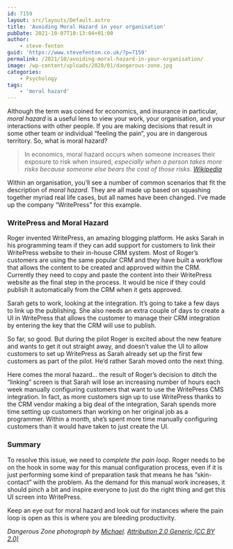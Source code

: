 ```yaml
---
id: 7159
layout: src/layouts/Default.astro
title: 'Avoiding Moral Hazard in your organisation'
pubDate: 2021-10-07T10:13:04+01:00
author:
    - steve-fenton
guid: 'https://www.stevefenton.co.uk/?p=7159'
permalink: /2021/10/avoiding-moral-hazard-in-your-organisation/
image: /wp-content/uploads/2020/01/dangerous-zone.jpg
categories:
    - Psychology
tags:
    - 'moral hazard'
---
```


Although the term was coined for economics, and insurance in particular, *moral hazard* is a useful lens to view your work, your organisation, and your interactions with other people. If you are making decisions that result in some other team or individual “feeling the pain”, you are in dangerous territory. So, what is moral hazard?

> In economics, moral hazard occurs when someone increases their exposure to risk when insured, *especially when a person takes more risks because someone else bears the cost of those risks*. <cite>[Wikipedia](https://en.wikipedia.org/wiki/Moral_hazard)</cite>

Within an organisation, you’ll see a number of common scenarios that fit the description of *moral hazard*. They are all made up based on squashing together myriad real life cases, but all names have been changed. I’ve made up the company “WritePress” for this example.

### WritePress and Moral Hazard

Roger invented WritePress, an amazing blogging platform. He asks Sarah in his programming team if they can add support for customers to link their WritePress website to their in-house CRM system. Most of Roger’s customers are using the same popular CRM and they have built a workflow that allows the content to be created and approved within the CRM. Currently they need to copy and paste the content into their WritePress website as the final step in the process. It would be nice if they could publish it automatically from the CRM when it gets approved.

Sarah gets to work, looking at the integration. It’s going to take a few days to link up the publishing. She also needs an extra couple of days to create a UI in WritePress that allows the customer to manage their CRM integration by entering the key that the CRM will use to publish.

So far, so good. But during the pilot Roger is excited about the new feature and wants to get it out straight away, and doesn’t value the UI to allow customers to set up WritePress as Sarah already set up the first few customers as part of the pilot. He’d rather Sarah moved onto the next thing.

Here comes the moral hazard… the result of Roger’s decision to ditch the “linking” screen is that Sarah will lose an increasing number of hours each week manually configuring customers that want to use the WritePress CMS integration. In fact, as more customers sign up to use WritePress thanks to the CRM vendor making a big deal of the integration, Sarah spends more time setting up customers than working on her original job as a programmer. Within a month, she’s spent more time manually configuring customers than it would have taken to just create the UI.

### Summary

To resolve this issue, we need to *complete the pain loop*. Roger needs to be on the hook in some way for this manual configuration process, even if it is just performing some kind of preparation task that means he has “skin-contact” with the problem. As the demand for this manual work increases, it should pinch a bit and inspire everyone to just do the right thing and get this UI screen into WritePress.

Keep an eye out for moral hazard and look out for instances where the pain loop is open as this is where you are bleeding productivity.

*Dangerous Zone *photograph by [Michael](https://www.flickr.com/photos/msvg/). [Attribution 2.0 Generic (CC BY 2.0)](https://creativecommons.org/licenses/by/2.0/)**